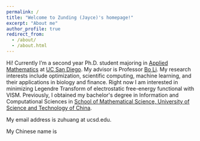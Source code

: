 ```yaml
---
permalink: /
title: "Welcome to Zunding (Jayce)'s homepage!"
excerpt: "About me"
author_profile: true
redirect_from: 
  - /about/
  - /about.html
---
```


Hi! Currently I’m a second year Ph.D. student majoring in [Applied Mathematics](https://math.ucsd.edu/) at [UC San Diego](https://ucsd.edu/). My advisor is Professor [Bo Li](https://mathweb.ucsd.edu/~bli/). My research interests include optimization, scientific computing, machine learning, and their applications in biology and finance. Right now I am interested in minimizing Legendre Transform of electrostatic free-energy functional with VISM. Previously, I obtained my bachelor's degree in Information and Computational Sciences in [School of Mathematical Science, University of Science and Technology of China](https://math.ustc.edu.cn/).

My email address is zuhuang at ucsd.edu.

My Chinese name is 
